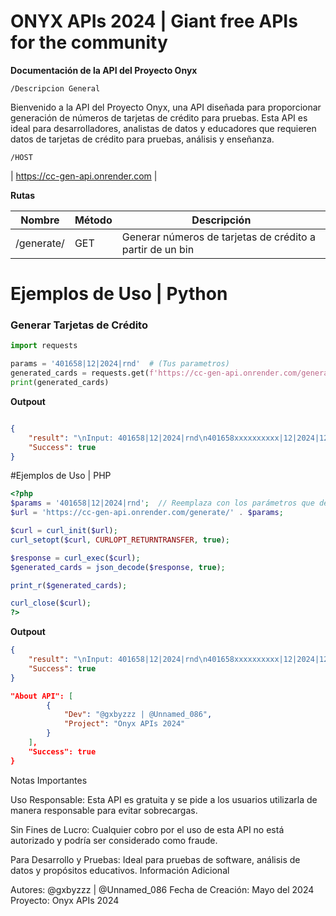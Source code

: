 # ONYX APIs 2024 | Giant free APIs for the community

**Documentación de la API del Proyecto Onyx**

`/Descripcion General`

Bienvenido a la API del Proyecto Onyx, una API diseñada para proporcionar generación de números de tarjetas de crédito para pruebas. Esta API es ideal para desarrolladores, analistas de datos y educadores que requieren datos de tarjetas de crédito para pruebas, análisis y enseñanza.

`/HOST`

| https://cc-gen-api.onrender.com |

**Rutas**

| Nombre      | Método | Descripción                                                               |
|-------------|--------|---------------------------------------------------------------------------|
| /generate/  | GET    | Generar números de tarjetas de crédito a partir de un bin |

# Ejemplos de Uso | Python

### Generar Tarjetas de Crédito

```python
import requests

params = '401658|12|2024|rnd'  # (Tus parametros)
generated_cards = requests.get(f'https://cc-gen-api.onrender.com/generate/{params}').json()
print(generated_cards)
```

**Outpout**

```JSON

{
    "result": "\nInput: 401658|12|2024|rnd\n401658xxxxxxxxxx|12|2024|123\n...",
    "Success": true
}
```

#Ejemplos de Uso | PHP
```php
<?php
$params = '401658|12|2024|rnd';  // Reemplaza con los parámetros que desees usar
$url = 'https://cc-gen-api.onrender.com/generate/' . $params;

$curl = curl_init($url);
curl_setopt($curl, CURLOPT_RETURNTRANSFER, true);

$response = curl_exec($curl);
$generated_cards = json_decode($response, true);

print_r($generated_cards);

curl_close($curl);
?>
```

**Outpout**

```JSON
{
    "result": "\nInput: 401658|12|2024|rnd\n401658xxxxxxxxxx|12|2024|123\n...",
    "Success": true
}

"About API": [
        {
            "Dev": "@gxbyzzz | @Unnamed_086",
            "Project": "Onyx APIs 2024"
        }
    ],
    "Success": true
}
```

Notas Importantes


Uso Responsable: Esta API es gratuita y se pide a los usuarios utilizarla de manera responsable para evitar sobrecargas.

Sin Fines de Lucro: Cualquier cobro por el uso de esta API no está autorizado y podría ser considerado como fraude.

Para Desarrollo y Pruebas: Ideal para pruebas de software, análisis de datos y propósitos educativos.
Información Adicional

Autores: @gxbyzzz | @Unnamed_086
Fecha de Creación: Mayo del 2024
Proyecto: Onyx APIs 2024

